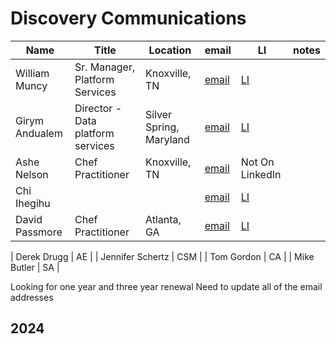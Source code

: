 # Discovery Communications

| Name           | Title                             | Location                | email                                 | LI                                                         | notes |
| -------------- | --------------------------------- | ----------------------- | ------------------------------------- | ---------------------------------------------------------- | ----- |
| William Muncy  | Sr. Manager, Platform Services    | Knoxville, TN           | [email](william.muncy@wbd.com)        | [LI](https://www.linkedin.com/in/william-muncy-96784a4/)   |       |
| Girym Andualem | Director - Data platform services | Silver Spring, Maryland | [email](girum_andualem@discovery.com) | [LI](https://www.linkedin.com/in/girum-andualem-ab11624b/) |       |
| Ashe Nelson    | Chef Practitioner                 | Knoxville, TN           | [email](ashe.nelson@wbd.com)          | Not On LinkedIn                                            |       |
| Chi Ihegihu    |                                   |                         | [email](chei_ihegihu@discovery.com)   | [LI]()                                                     |       |
| David Passmore | Chef Practitioner                 | Atlanta, GA             | [email](david_passmore@discovery.com) | [LI](https://www.linkedin.com/in/david-passmore-60492/)    |       |

| Derek Drugg | AE |
| Jennifer Schertz | CSM |
| Tom Gordon | CA |
| Mike Butler | SA |

Looking for one year and three year renewal
Need to update all of the email addresses

## 2024
